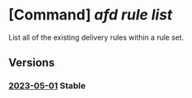 # [Command] _afd rule list_

List all of the existing delivery rules within a rule set.

## Versions

### [2023-05-01](/Resources/mgmt-plane/L3N1YnNjcmlwdGlvbnMve30vcmVzb3VyY2Vncm91cHMve30vcHJvdmlkZXJzL21pY3Jvc29mdC5jZG4vcHJvZmlsZXMve30vcnVsZXNldHMve30vcnVsZXM=/2023-05-01.xml) **Stable**

<!-- mgmt-plane /subscriptions/{}/resourcegroups/{}/providers/microsoft.cdn/profiles/{}/rulesets/{}/rules 2023-05-01 -->
